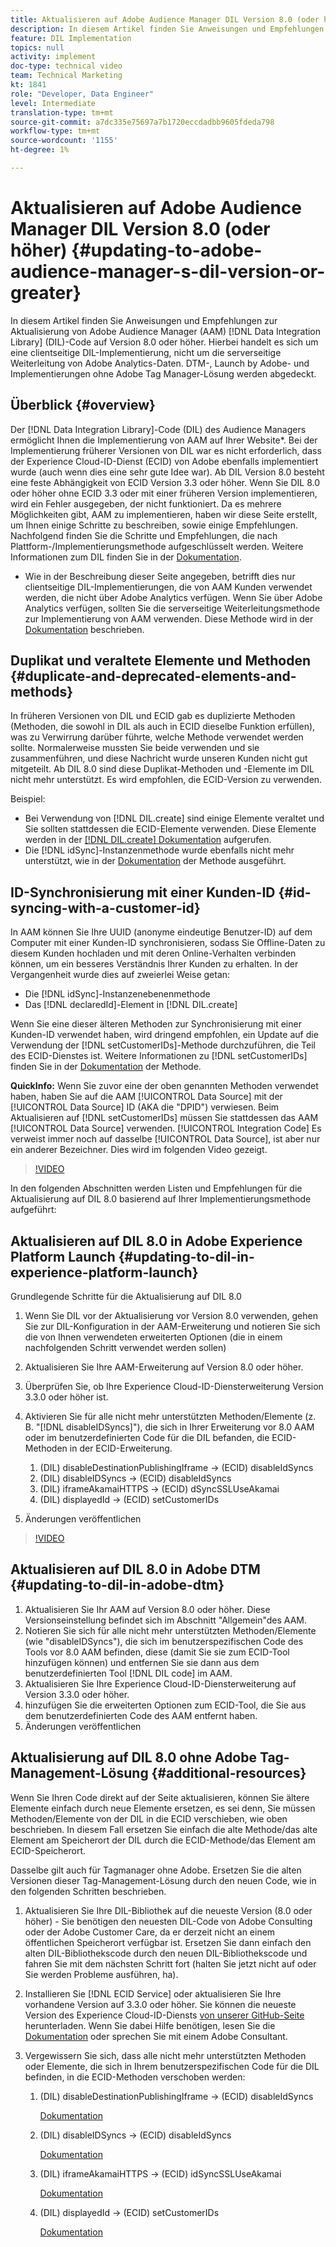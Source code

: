 ```yaml
---
title: Aktualisieren auf Adobe Audience Manager DIL Version 8.0 (oder höher)
description: In diesem Artikel finden Sie Anweisungen und Empfehlungen zur Aktualisierung von Adobe Audience Manager (AAM) Data Integration Library (DIL)-Code auf Version 8.0 oder höher. Hierbei handelt es sich um eine clientseitige DIL-Implementierung, nicht um die serverseitige Weiterleitung von Adobe Analytics-Daten. DTM-, Launch by Adobe- und Implementierungen ohne Adobe Tag Manager-Lösung werden abgedeckt.
feature: DIL Implementation
topics: null
activity: implement
doc-type: technical video
team: Technical Marketing
kt: 1841
role: "Developer, Data Engineer"
level: Intermediate
translation-type: tm+mt
source-git-commit: a7dc335e75697a7b1720eccdadbb9605fdeda798
workflow-type: tm+mt
source-wordcount: '1155'
ht-degree: 1%

---
```



# Aktualisieren auf Adobe Audience Manager DIL Version 8.0 (oder höher) {#updating-to-adobe-audience-manager-s-dil-version-or-greater}

In diesem Artikel finden Sie Anweisungen und Empfehlungen zur Aktualisierung von Adobe Audience Manager (AAM) [!DNL Data Integration Library] (DIL)-Code auf Version 8.0 oder höher. Hierbei handelt es sich um eine clientseitige DIL-Implementierung, nicht um die serverseitige Weiterleitung von Adobe Analytics-Daten. DTM-, Launch by Adobe- und Implementierungen ohne Adobe Tag Manager-Lösung werden abgedeckt.

## Überblick {#overview}

Der [!DNL Data Integration Library]-Code (DIL) des Audience Managers ermöglicht Ihnen die Implementierung von AAM auf Ihrer Website*. Bei der Implementierung früherer Versionen von DIL war es nicht erforderlich, dass der Experience Cloud-ID-Dienst (ECID) von Adobe ebenfalls implementiert wurde (auch wenn dies eine sehr gute Idee war). Ab DIL Version 8.0 besteht eine feste Abhängigkeit von ECID Version 3.3 oder höher. Wenn Sie DIL 8.0 oder höher ohne ECID 3.3 oder mit einer früheren Version implementieren, wird ein Fehler ausgegeben, der nicht funktioniert. Da es mehrere Möglichkeiten gibt, AAM zu implementieren, haben wir diese Seite erstellt, um Ihnen einige Schritte zu beschreiben, sowie einige Empfehlungen. Nachfolgend finden Sie die Schritte und Empfehlungen, die nach Plattform-/Implementierungsmethode aufgeschlüsselt werden. Weitere Informationen zum DIL finden Sie in der [Dokumentation](https://marketing.adobe.com/resources/help/en_US/aam/c_dil.html).

* Wie in der Beschreibung dieser Seite angegeben, betrifft dies nur clientseitige DIL-Implementierungen, die von AAM Kunden verwendet werden, die nicht über Adobe Analytics verfügen. Wenn Sie über Adobe Analytics verfügen, sollten Sie die serverseitige Weiterleitungsmethode zur Implementierung von AAM verwenden. Diese Methode wird in der [Dokumentation](https://marketing.adobe.com/resources/help/en_US/reference/ssf.html) beschrieben.

## Duplikat und veraltete Elemente und Methoden {#duplicate-and-deprecated-elements-and-methods}

In früheren Versionen von DIL und ECID gab es duplizierte Methoden (Methoden, die sowohl in DIL als auch in ECID dieselbe Funktion erfüllen), was zu Verwirrung darüber führte, welche Methode verwendet werden sollte. Normalerweise mussten Sie beide verwenden und sie zusammenführen, und diese Nachricht wurde unseren Kunden nicht gut mitgeteilt. Ab DIL 8.0 sind diese Duplikat-Methoden und -Elemente im DIL nicht mehr unterstützt. Es wird empfohlen, die ECID-Version zu verwenden.

Beispiel:

* Bei Verwendung von [!DNL DIL.create] sind einige Elemente veraltet und Sie sollten stattdessen die ECID-Elemente verwenden. Diese Elemente werden in der [[!DNL DIL.create] Dokumentation](https://marketing.adobe.com/resources/help/en_US/aam/r_dil_create.html) aufgerufen.
* Die [!DNL idSync]-Instanzenmethode wurde ebenfalls nicht mehr unterstützt, wie in der [Dokumentation](https://marketing.adobe.com/resources/help/en_US/aam/r_dil_idsync.html) der Methode ausgeführt.

## ID-Synchronisierung mit einer Kunden-ID {#id-syncing-with-a-customer-id}

In AAM können Sie Ihre UUID (anonyme eindeutige Benutzer-ID) auf dem Computer mit einer Kunden-ID synchronisieren, sodass Sie Offline-Daten zu diesem Kunden hochladen und mit deren Online-Verhalten verbinden können, um ein besseres Verständnis Ihrer Kunden zu erhalten. In der Vergangenheit wurde dies auf zweierlei Weise getan:

* Die [!DNL idSync]-Instanzenebenenmethode
* Das [!DNL declaredId]-Element in [!DNL DIL.create]

Wenn Sie eine dieser älteren Methoden zur Synchronisierung mit einer Kunden-ID verwendet haben, wird dringend empfohlen, ein Update auf die Verwendung der [!DNL setCustomerIDs]-Methode durchzuführen, die Teil des ECID-Dienstes ist. Weitere Informationen zu [!DNL setCustomerIDs] finden Sie in der [Dokumentation](https://marketing.adobe.com/resources/help/en_US/mcvid/mcvid_setcustomerids.html) der Methode.

**QuickInfo:** Wenn Sie zuvor eine der oben genannten Methoden verwendet haben, haben Sie auf die AAM  [!UICONTROL Data Source] mit der  [!UICONTROL Data Source] ID (AKA die &quot;DPID&quot;) verwiesen. Beim Aktualisieren auf [!DNL setCustomerIDs] müssen Sie stattdessen das AAM [!UICONTROL Data Source] verwenden. [!UICONTROL Integration Code] Es verweist immer noch auf dasselbe [!UICONTROL Data Source], ist aber nur ein anderer Bezeichner. Dies wird im folgenden Video gezeigt.

>[!VIDEO](https://video.tv.adobe.com/v/23873/?quality=12)

In den folgenden Abschnitten werden Listen und Empfehlungen für die Aktualisierung auf DIL 8.0 basierend auf Ihrer Implementierungsmethode aufgeführt:

## Aktualisieren auf DIL 8.0 in Adobe Experience Platform Launch {#updating-to-dil-in-experience-platform-launch}

Grundlegende Schritte für die Aktualisierung auf DIL 8.0

1. Wenn Sie DIL vor der Aktualisierung vor Version 8.0 verwenden, gehen Sie zur DIL-Konfiguration in der AAM-Erweiterung und notieren Sie sich die von Ihnen verwendeten erweiterten Optionen (die in einem nachfolgenden Schritt verwendet werden sollen)
1. Aktualisieren Sie Ihre AAM-Erweiterung auf Version 8.0 oder höher.
1. Überprüfen Sie, ob Ihre Experience Cloud-ID-Diensterweiterung Version 3.3.0 oder höher ist.
1. Aktivieren Sie für alle nicht mehr unterstützten Methoden/Elemente (z. B. &quot;[!DNL disableIDSyncs]&quot;), die sich in Ihrer Erweiterung vor 8.0 AAM oder im benutzerdefinierten Code für die DIL befanden, die ECID-Methoden in der ECID-Erweiterung.

   1. (DIL) disableDestinationPublishingIframe -> (ECID) disableIdSyncs
   1. (DIL) disableIDSyncs -> (ECID) disableIdSyncs
   1. (DIL) iframeAkamaiHTTPS -> (ECID) dSyncSSLUseAkamai
   1. (DIL) displayedId -> (ECID) setCustomerIDs

1. Änderungen veröffentlichen

>[!VIDEO](https://video.tv.adobe.com/v/23874/?quality=12)

## Aktualisieren auf DIL 8.0 in Adobe DTM {#updating-to-dil-in-adobe-dtm}

1. Aktualisieren Sie Ihr AAM auf Version 8.0 oder höher. Diese Versionseinstellung befindet sich im Abschnitt &quot;Allgemein&quot;des AAM.
1. Notieren Sie sich für alle nicht mehr unterstützten Methoden/Elemente (wie &quot;disableIDSyncs&quot;), die sich im benutzerspezifischen Code des Tools vor 8.0 AAM befinden, diese (damit Sie sie zum ECID-Tool hinzufügen können) und entfernen Sie sie dann aus dem benutzerdefinierten Tool [!DNL DIL code] im AAM.
1. Aktualisieren Sie Ihre Experience Cloud-ID-Diensterweiterung auf Version 3.3.0 oder höher.
1. hinzufügen Sie die erweiterten Optionen zum ECID-Tool, die Sie aus dem benutzerdefinierten Code des AAM entfernt haben.
1. Änderungen veröffentlichen

## Aktualisierung auf DIL 8.0 ohne Adobe Tag-Management-Lösung {#additional-resources}

Wenn Sie Ihren Code direkt auf der Seite aktualisieren, können Sie ältere Elemente einfach durch neue Elemente ersetzen, es sei denn, Sie müssen Methoden/Elemente von der DIL in die ECID verschieben, wie oben beschrieben. In diesem Fall ersetzen Sie einfach die alte Methode/das alte Element am Speicherort der DIL durch die ECID-Methode/das Element am ECID-Speicherort.

Dasselbe gilt auch für Tagmanager ohne Adobe. Ersetzen Sie die alten Versionen dieser Tag-Management-Lösung durch den neuen Code, wie in den folgenden Schritten beschrieben.

1. Aktualisieren Sie Ihre DIL-Bibliothek auf die neueste Version (8.0 oder höher) - Sie benötigen den neuesten DIL-Code von Adobe Consulting oder der Adobe Customer Care, da er derzeit nicht an einem öffentlichen Speicherort verfügbar ist. Ersetzen Sie dann einfach den alten DIL-Bibliothekscode durch den neuen DIL-Bibliothekscode und fahren Sie mit dem nächsten Schritt fort (halten Sie jetzt nicht auf oder Sie werden Probleme ausführen, ha).
1. Installieren Sie [!DNL ECID Service] oder aktualisieren Sie Ihre vorhandene Version auf 3.3.0 oder höher. Sie können die neueste Version des Experience Cloud-ID-Diensts [von unserer GitHub-Seite ](https://github.com/Adobe-Marketing-Cloud/id-service/releases) herunterladen. Wenn Sie dabei Hilfe benötigen, lesen Sie die [Dokumentation](https://marketing.adobe.com/resources/help/de_DE/mcvid/) oder sprechen Sie mit einem Adobe Consultant.

1. Vergewissern Sie sich, dass alle nicht mehr unterstützten Methoden oder Elemente, die sich in Ihrem benutzerspezifischen Code für die DIL befinden, in die ECID-Methoden verschoben werden:

   1. (DIL) disableDestinationPublishingIframe -> (ECID) disableIdSyncs

      [Dokumentation](https://marketing.adobe.com/resources/help/en_US/mcvid/mcvid-disableidsync.html)

   1. (DIL) disableIDSyncs -> (ECID) disableIdSyncs

      [Dokumentation](https://marketing.adobe.com/resources/help/en_US/mcvid/mcvid-disableidsync.html)

   1. (DIL) iframeAkamaiHTTPS -> (ECID) idSyncSSLUseAkamai

      [Dokumentation](https://marketing.adobe.com/resources/help/en_US/aam/r_dil_create.html)

   1. (DIL) displayedId -> (ECID) setCustomerIDs

      [Dokumentation](https://marketing.adobe.com/resources/help/en_US/mcvid/mcvid_setcustomerids.html)
